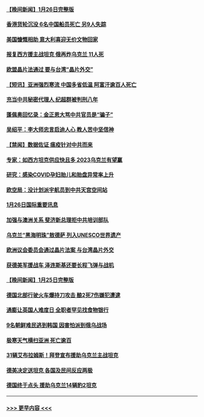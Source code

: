 #### [【晚间新闻】1月26日完整版](../pages/prog202/a103635890.md?t=01271543) 
#### [香港货轮沉没 6名中国船员死亡 另9人失踪](../pages/prog202/a103635861.md?t=01271543) 
#### [美国慷慨相助 意大利喜迎无价文物回家](../pages/prog202/a103635790.md?t=01271543) 
#### [报复西方援主战坦克 俄再炸乌克兰 11人死](../pages/prog202/a103635784.md?t=01271543) 
#### [欧盟晶片法通过 要与台湾“晶片外交”](../pages/prog202/a103635592.md?t=01271543) 
#### [【短讯】亚洲强烈寒流 中国多省低温 阿富汗逾百人死亡](../pages/prog202/a103635591.md?t=01271543) 
#### [充当中共秘密代理人 纪超群被判刑八年](../pages/prog202/a103635589.md?t=01271543) 
#### [蓬佩奥回忆录：金正恩大骂中共官员是“骗子”](../pages/prog202/a103635553.md?t=01271543) 
#### [吴绍平：李大师忠言启迪人心 教人苦中坚信神](../pages/prog202/a103635369.md?t=01271543) 
#### [【禁闻】数据佐证 瘟疫针对中共而来](../pages/prog202/a103635521.md?t=01271543) 
#### [专家：如西方坦克供应快且多 2023乌克兰有望赢](../pages/prog202/a103635328.md?t=01271543) 
#### [研究：感染COVID孕妇胎儿和胎盘异常率上升](../pages/prog202/a103635333.md?t=01271543) 
#### [欧空局：没计划派宇航员到中共天宫空间站](../pages/prog202/a103635324.md?t=01271543) 
#### [1月26日国际重要讯息](../pages/prog202/a103635367.md?t=01271543) 
#### [加强与澳洲关系 斐济新总理拒中共培训部队](../pages/prog202/a103635298.md?t=01271543) 
#### [乌克兰“黑海明珠”敖德萨 列入UNESCO世界遗产](../pages/prog202/a103635247.md?t=01271543) 
#### [欧洲议会委员会通过晶片法案 与台湾晶片外交](../pages/prog202/a103635244.md?t=01271543) 
#### [获德美军援战车 泽连斯基还要长程飞弹与战机](../pages/prog202/a103635210.md?t=01271543) 
#### [【晚间新闻】1月25日完整版](../pages/prog202/a103635096.md?t=01271543) 
#### [德国北部行驶火车爆持刀攻击 酿2死7伤嫌犯遭逮](../pages/prog202/a103635180.md?t=01271543) 
#### [通膨让英国人难度日 全职者罕见找食物银行](../pages/prog202/a103635168.md?t=01271543) 
#### [9名朝鲜难民逃到韩国 因害怕派到俄乌战场](../pages/prog202/a103635072.md?t=01271543) 
#### [极寒天气横扫亚洲 死亡逾百](../pages/prog202/a103634997.md?t=01271543) 
#### [31辆艾布拉姆斯！拜登宣布援助乌克兰主战坦克](../pages/prog202/a103634992.md?t=01271543) 
#### [德美决定送坦克 各国及民间反应两极](../pages/prog202/a103634993.md?t=01271543) 
#### [德国终于点头 援助乌克兰14辆豹2坦克](../pages/prog202/a103634991.md?t=01271543) 

----
#### [ >>> 更早内容 <<< ](../indexes/prog202-earlier.md)
